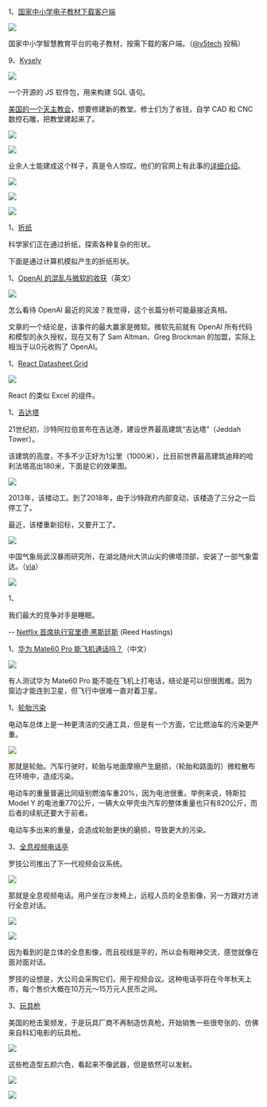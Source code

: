 1、[国家中小学电子教材下载客户端](https://github.com/v5tech/ebook-downloader/releases)

![](https://cdn.beekka.com/blogimg/asset/202403/bg2024031917.webp)

国家中小学智慧教育平台的电子教材，按需下载的客户端。（[@v5tech](https://github.com/ruanyf/weekly/issues/4155) 投稿）

9、[Kysely](https://github.com/kysely-org/kysely)

![](https://cdn.beekka.com/blogimg/asset/202312/bg2023120207.webp)

一个开源的 JS 软件包，用来构建 SQL 语句。

[美国的一个天主教会](https://hackaday.com/2023/01/13/a-medieval-gothic-monastery-built-using-cad-cam/)，想要修建新的教堂。修士们为了省钱，自学 CAD 和 CNC 数控石雕，把教堂建起来了。

![](https://cdn.beekka.com/blogimg/asset/202312/bg2023120409.webp)

![](https://cdn.beekka.com/blogimg/asset/202312/bg2023120410.webp)

业余人士能建成这个样子，真是令人惊叹。他们的官网上有此事的[详细介绍](https://carmelitegothic.com/cnc-stone-carving/)。

![](https://cdn.beekka.com/blogimg/asset/202312/bg2023120412.webp)

![](https://cdn.beekka.com/blogimg/asset/202312/bg2023120413.webp)

![](https://cdn.beekka.com/blogimg/asset/202312/bg2023120411.webp)

1、[折纸](https://www.nationalgeographic.com/magazine/article/origami-driving-futuristic-technologies-feature)

科学家们正在通过折纸，探索各种复杂的形状。

下面是通过计算机模拟产生的折纸形状。

1、[OpenAI 的混乱与微软的收获](https://stratechery.com/2023/openais-misalignment-and-microsofts-gain/)（英文）

![](https://cdn.beekka.com/blogimg/asset/202311/bg2023112009.webp)

怎么看待 OpenAI 最近的风波？我觉得，这个长篇分析可能最接近真相。

文章的一个结论是，该事件的最大赢家是微软。微软先前就有 OpenAI 所有代码和模型的永久授权，现在又有了 Sam Altman、Greg Brockman 的加盟，实际上相当于以0元收购了 OpenAI。

1、[React Datasheet Grid](https://react-datasheet-grid.netlify.app/)

![](https://cdn.beekka.com/blogimg/asset/202311/bg2023111106.webp)

React 的类似 Excel 的组件。

1、[吉达塔](https://www.designboom.com/architecture/saudi-arabia-resumes-construction-on-worlds-tallest-building-jeddah-tower-09-19-2023/)

21世纪初，沙特阿拉伯宣布在吉达港，建设世界最高建筑“吉达塔”（Jeddah Tower）。

该建筑的高度，不多不少正好为1公里（1000米），比目前世界最高建筑迪拜的哈利法塔高出180米，下面是它的效果图。

![](https://cdn.beekka.com/blogimg/asset/202310/bg2023101506.webp)

2013年，该楼动工。到了2018年，由于沙特政府内部变动，该楼造了三分之一后停工了。

最近，该楼重新招标，又要开工了。


![](https://cdn.beekka.com/blogimg/asset/202310/bg2023100515.webp)

中国气象局武汉暴雨研究所，在湖北随州大洪山尖的佛塔顶部，安装了一部气象雷达。（[via](https://www.163.com/dy/article/I06KB2JM0543LLT9.html)）

![](https://cdn.beekka.com/blogimg/asset/202309/bg2023092212.webp)

1、

我们最大的竞争对手是睡眠。

-- [Netflix 首席执行官里德·黑斯廷斯](https://www.theguardian.com/technology/2017/apr/18/netflix-competitor-sleep-uber-facebook) (Reed Hastings) 

1、[华为 Mate60 Pro 能飞机通话吗？](https://www.gamersky.com/tech/202309/1643541.shtml)（中文）

![](https://cdn.beekka.com/blogimg/asset/202309/bg2023090909.webp)

有人测试华为 Mate60 Pro 能不能在飞机上打电话，结论是可以但很困难。因为窗边才能连到卫星，但飞行中很难一直对着卫星。

1、[轮胎污染](https://dynomight.net/tires/)

电动车总体上是一种更清洁的交通工具，但是有一个方面，它比燃油车的污染更严重。

![](https://cdn.beekka.com/blogimg/asset/202308/bg2023081901.webp)

那就是轮胎。汽车行驶时，轮胎与地面摩擦产生磨损，（轮胎和路面的）微粒散布在环境中，造成污染。

电动车的重量普遍比同级别燃油车重20%，因为电池很重。举例来说，特斯拉 Model Y 的电池重770公斤，一辆大众甲壳虫汽车的整体重量也只有820公斤，而后者的续航还要大于前者。

电动车多出来的重量，会造成轮胎更快的磨损，导致更大的污染。

3、[全息视频电话亭](https://www.theverge.com/23707875/logitech-steelcase-project-ghost-video-chat-preview)

罗技公司推出了下一代视频会议系统。

![](https://cdn.beekka.com/blogimg/asset/202305/bg2023051104.webp)

那就是全息视频电话。用户坐在沙发椅上，远程人员的全息影像，另一方跟对方进行全息对话。

![](https://cdn.beekka.com/blogimg/asset/202305/bg2023051105.webp)

![](https://cdn.beekka.com/blogimg/asset/202305/bg2023051106.webp)

因为看到的是立体的全息影像，而且视线是平的，所以会有眼神交流，感觉就像在面对面对话。

罗技的设想是，大公司会采购它们，用于视频会议。这种电话亭将在今年秋天上市，每个售价大概在10万元～15万元人民币之间。

3、[玩具枪](https://nymag.com/intelligencer/2022/03/nerf-guns.html)

美国的枪击案频发，于是玩具厂商不再制造仿真枪，开始销售一些很夸张的、仿佛来自科幻电影的玩具枪。

![](https://cdn.beekka.com/blogimg/asset/202206/bg2022060201.webp)

这些枪造型五颜六色，看起来不像武器，但是依然可以发射。

![](https://cdn.beekka.com/blogimg/asset/202206/bg2022060202.webp)

![](https://cdn.beekka.com/blogimg/asset/202206/bg2022060203.webp)